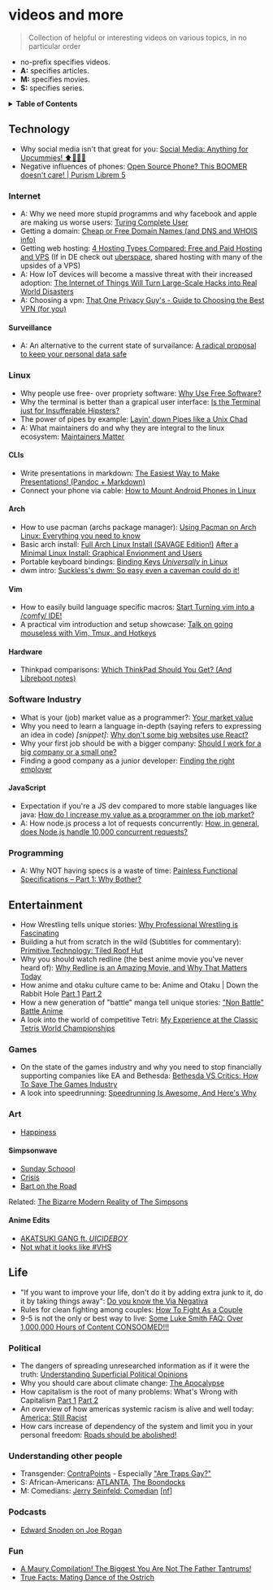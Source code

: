 # videos and more

> Collection of helpful or interesting videos on various topics, in no particular order

- no-prefix specifies videos.
- **A:** specifies articles.
- **M:** specifies movies.
- **S:** specifies series.

<details>
<summary><strong>Table of Contents</strong></summary>

<!-- toc -->

- [Technology](#technology)
  * [Internet](#internet)
    + [Surveillance](#surveillance)
  * [Linux](#linux)
    + [CLIs](#clis)
    + [Arch](#arch)
    + [Vim](#vim)
    + [Hardware](#hardware)
  * [Software Industry](#software-industry)
    + [JavaScript](#javascript)
  * [Programming](#programming)
- [Entertainment](#entertainment)
  * [Games](#games)
  * [Art](#art)
    + [Simpsonwave](#simpsonwave)
    + [Anime Edits](#anime-edits)
- [Life](#life)
  * [Political](#political)
  * [Understanding other people](#understanding-other-people)
  * [Podcasts](#podcasts)
  * [Fun](#fun)

<!-- tocstop -->

</details>

## Technology

- Why social media isn't that great for you: [Social Media: Anything for Upcummies! ⬆🍆💦💦](https://www.youtube.com/watch?v=YjbyDU0WzYI)
- Negative influences of phones: [Open Source Phone? This BOOMER doesn't care! | Purism Librem 5](https://www.youtube.com/watch?v=wIJL-UoDGyk&t=104)

### Internet

- A: Why we need more stupid programms and why facebook and apple are making us worse users: [Turing Complete User](http://contemporary-home-computing.org/turing-complete-user)
- Getting a domain: [Cheap or Free Domain Names (and DNS and WHOIS info)](https://www.youtube.com/watch?v=tkV1-BuRrpE)
- Getting web hosting: [4 Hosting Types Compared: Free and Paid Hosting and VPS](https://www.youtube.com/watch?v=iMmR5UVOz8Q) (If in DE check out [uberspace](https://uberspace.de/), shared hosting with many of the upsides of a VPS)
- A: How IoT devices will become a massive threat with their increased adoption: [The Internet of Things Will Turn Large-Scale Hacks into Real World Disasters](https://www.vice.com/en_us/article/qkjzwp/the-internet-of-things-will-cause-the-first-ever-large-scale-internet-disaster)
- A: Choosing a vpn: [That One Privacy Guy's - Guide to Choosing the Best VPN (for you)](https://www.reddit.com/r/VPN/comments/4iho8e/that_one_privacy_guys_guide_to_choosing_the_best/?st=iu9u47u7&sh=459a76f2)

#### Surveillance

- A: An alternative to the current state of survailance: [A radical proposal to keep your personal data safe](https://www.theguardian.com/commentisfree/2018/apr/03/facebook-abusing-data-law-privacy-big-tech-surveillance)

### Linux

- Why people use free- over propriety software: [Why Use Free Software?](https://www.youtube.com/watch?v=btHano6wHgA)
- Why the terminal is better than a grapical user interface: [Is the Terminal just for Insufferable Hipsters?](https://www.youtube.com/watch?v=G4g-du1MIas)
- The power of pipes by example: [Layin' down Pipes like a Unix Chad](https://www.youtube.com/watch?v=8E8sUNHdzG8)
- A: What maintainers do and why they are integral to the linux ecosystem: [Maintainers Matter](http://kmkeen.com/maintainers-matter/)

#### CLIs

- Write presentations in markdown: [The Easiest Way to Make Presentations! (Pandoc + Markdown)](https://www.youtube.com/watch?v=dum7q6UXiCE)
- Connect your phone via cable: [How to Mount Android Phones in Linux](https://www.youtube.com/watch?v=lcmJg4OfKzs)

#### Arch

- How to use pacman (archs package manager): [Using Pacman on Arch Linux: Everything you need to know](https://www.youtube.com/watch?v=-dEuXTMzRKs)
- Basic arch install: [Full Arch Linux Install (SAVAGE Edition!)](https://www.youtube.com/watch?v=4PBqpX0_UOc) [After a Minimal Linux Install: Graphical Envionment and Users](https://www.youtube.com/watch?v=nSHOb8YU9Gw)
- Portable keyboard bindings: [Binding Keys *Universally* in Linux](https://www.youtube.com/watch?v=2ClckQzJTlk)
- dwm intro: [Suckless's dwm: So easy even a caveman could do it!](https://www.youtube.com/watch?v=unqsQJaECv0)

#### Vim

- How to easily build language specific macros: [Start Turning vim into a /comfy/ IDE!](https://www.youtube.com/watch?v=Q4I_Ft-VLAg)
- A practical vim introduction and setup showcase: [Talk on going mouseless with Vim, Tmux, and Hotkeys](https://www.youtube.com/watch?v=E-ZbrtoSuzw)

#### Hardware

- Thinkpad comparisons: [Which ThinkPad Should You Get? (And Libreboot notes)](https://www.youtube.com/watch?v=La3sb5y7e-k)

### Software Industry

- What is your (job) market value as a programmer?: [Your market value](https://www.youtube.com/watch?v=zlps8geRwDM)
- Why you need to learn a language in-depth (saying refers to expressing an idea in code) _[snippet]_: [Why don't some big websites use React?](https://www.youtube.com/watch?v=5oTVvBlWvNs&feature=youtu.be&t=300)
- Why your first job should be with a bigger company: [Should I work for a big company or a small one?](https://www.youtube.com/watch?v=kSirn_2mf6U)
- Finding a good company as a junior developer: [Finding the right employer](https://www.youtube.com/watch?v=Kka7sis8rxI)

#### JavaScript

- Expectation if you're a JS dev compared to more stable languages like java: [How do I increase my value as a programmer on the job market?](https://www.youtube.com/watch?v=G_l0ZZGKrAo)
- A: How node.js process a lot of requests concurrently: [How, in general, does Node.js handle 10,000 concurrent requests?](https://stackoverflow.com/questions/34855352/how-in-general-does-node-js-handle-10-000-concurrent-requests)

### Programming

- A: Why NOT having specs is a waste of time: [Painless Functional Specifications – Part 1: Why Bother?](https://www.joelonsoftware.com/2000/10/02/painless-functional-specifications-part-1-why-bother/)

## Entertainment

- How Wrestling tells unique stories: [Why Professional Wrestling is Fascinating](https://www.youtube.com/watch?v=BQCPj-bGYro)
- Building a hut from scratch in the wild (Subtitles for commentary): [Primitive Technology: Tiled Roof Hut](https://www.youtube.com/watch?v=P73REgj-3UE)
- Why you should watch redline (the best anime movie you've never heard of): [Why Redline is an Amazing Movie, and Why That Matters Today](https://www.youtube.com/watch?v=uUeaYaI-VAI)
- How anime and otaku culture came to be: Anime and Otaku | Down the Rabbit Hole [Part 1](https://www.youtube.com/watch?v=zZsFQPdU2dw) [Part 2](https://www.youtube.com/watch?v=brF1zVXG5_0)
- How a new generation of "battle" manga tell unique stories: ["Non Battle" Battle Anime](https://www.youtube.com/watch?v=kkg9BhISfdA)
- A look into the world of competitive Tetri: [My Experience at the Classic Tetris World Championships](https://www.youtube.com/watch?v=RfuDrcrGnVQ)

### Games

- On the state of the games industry and why you need to stop financially supporting companies like EA and Bethesda: [Bethesda VS Critics: How To Save The Games Industry](https://www.youtube.com/watch?v=C6NiXAdMzEk)
- A look into speedrunning: [Speedrunning Is Awesome, And Here's Why](https://www.youtube.com/watch?v=I5auJOBC828)

### Art

- [Happiness](https://www.youtube.com/watch?v=e9dZQelULDk)

#### Simpsonwave

- [Sunday Schoool](https://www.youtube.com/watch?v=rTfa-9aCTYg)
- [Crisis](https://www.youtube.com/watch?v=FCb3rblTEds)
- [Bart on the Road](https://www.youtube.com/watch?v=W_rC-495Z_A)

Related: [The Bizarre Modern Reality of The Simpsons](https://www.youtube.com/watch?v=8er83V2OJ1o)

#### Anime Edits

- [AKATSUKI GANG ft. $UICIDEBOY$](https://www.youtube.com/watch?v=6wmRQUc96yM)
- [Not what it looks like #VHS](https://www.youtube.com/watch?v=mPUzhKjsnBM)

## Life

- "If you want to improve your life, don't do it by adding extra junk to it, do it by taking things away": [Do you know the Via Negativa](https://www.youtube.com/watch?v=WjBIqnTC1nk)
- Rules for clean fighting among couples: [How To Fight As a Couple](https://www.youtube.com/watch?v=IE-P11KKYFs&t=113)
- 9-5 is not the only or best way to live: [Some Luke Smith FAQ: Over 1,000,000 Hours of Content CONSOOMED!!!](https://www.youtube.com/watch?v=Q-Y5xqDkC50&t=736)

### Political

- The dangers of spreading unresearched information as if it were the truth: [Understanding Superficial Political Opinions](https://www.youtube.com/watch?v=2vVEV2gLxGY)
- Why you should care about climate change: [The Apocalypse](https://www.youtube.com/watch?v=S6GodWn4XMM)
- How capitalism is the root of many problems: What's Wrong with Capitalism [Part 1](https://www.youtube.com/watch?v=gJW4-cOZt8A) [Part 2](https://www.youtube.com/watch?v=AR7ryg1w_IQ)
- An overview of how americas systemic racism is alive and well today: [America: Still Racist](https://www.youtube.com/watch?v=GWwiUIVpmNY)
- How cars increase of dependency of the system and limit you in your personal
  freedom: [Roads should be abolished!](https://www.youtube.com/watch?v=geBQNOid_7A)

### Understanding other people

- Transgender: [ContraPoints](https://www.youtube.com/user/ContraPoints/videos) - Especially ["Are Traps Gay?"](https://www.youtube.com/watch?v=PbBzhqJK3bg)
- S: African-Americans: [ATLANTA](https://www.imdb.com/title/tt4288182/), [The Boondocks](https://www.imdb.com/title/tt0373732)
- M: Comedians: [Jerry Seinfeld: Comedian](https://www.imdb.com/title/tt0328962) [[nf](https://www.netflix.com/watch/60024976)]

### Podcasts

- [Edward Snoden on Joe Rogan](https://www.youtube.com/watch?v=efs3QRr8LWw)

### Fun

- [A Maury Compilation! The Biggest You Are Not The Father Tantrums!](https://www.youtube.com/watch?v=kEJngCX0UZU)
- [True Facts: Mating Dance of the Ostrich](https://www.youtube.com/watch?v=wmbEtgw9Pf4)


